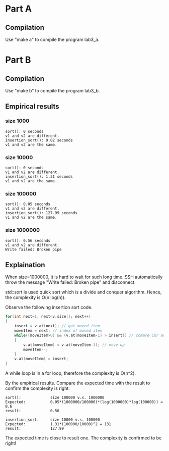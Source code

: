 Part A
========================================
Compilation
----------------------------------------
Use "make a" to compile the program lab3_a.

Part B
=========================================
Compilation
-----------------------------------------
Use "make b" to compile the program lab3_b.

Empirical results
-----------------------------------------
### size 1000
	sort(): 0 seconds
	v1 and v2 are different.
	insertion_sort(): 0.02 seconds
	v1 and v2 are the same.
	

### size 10000
	sort(): 0 seconds
	v1 and v2 are different.
	insertion_sort(): 1.31 seconds
	v1 and v2 are the same.
	
### size 100000
	sort(): 0.05 seconds
	v1 and v2 are different.
	insertion_sort(): 127.99 seconds
	v1 and v2 are the same.
	
### size 1000000
	sort(): 0.56 seconds
	v1 and v2 are different.
	Write failed: Broken pipe
	
Explaination
--------------------------------------------
When size=1000000, it is hard to wait for such long time.
SSH automatically throw the message "Write failed: Broken pipe" and disconnect.

std::sort is used quick sort which is a divide and conquer algorithm.
Hence, the complexity is O(n log(n)).

Observe the following insertion sort code.
```c++
for(int next=1; next<v.size(); next++)
{
	insert = v.at(next); // get moved item 
	moveItem = next; // index of moved item
	while((moveItem>0) && (v.at(moveItem-1) > insert)) // comare cur and moved one
	{
		v.at(moveItem) = v.at(moveItem-1); // move up
		moveItem--;
	}
	v.at(moveItem) = insert;
}
```
A while loop is in a for loop; therefore the complexity is O(n^2).

By the empirical results.
Compare the expected time with the result to confirm the complexity is right.

	sort():				size 100000 v.s. 1000000
	Expected:			0.05*(1000000/100000)*(log(1000000)*log(100000)) = 0.6
	result:				0.56
	
	insertion_sort:		size 10000 v.s. 100000
	Expected:			1.31*(100000/10000)^2 = 131
	result:				127.99	
	
The expected time is close to result one.
The complexity is confirmed to be right!
